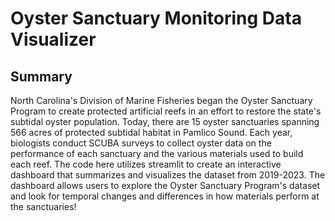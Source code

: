 # Oyster Sanctuary Monitoring Data Visualizer

## Summary
North Carolina's Division of Marine Fisheries began the Oyster Sanctuary Program to create protected artificial reefs in an effort to restore the state's subtidal oyster population. 
Today, there are 15 oyster sanctuaries spanning 566 acres of protected subtidal habitat in Pamlico Sound. 
Each year, biologists conduct SCUBA surveys to collect oyster data on the performance of each sanctuary and the various materials used to build each reef. 
The code here utilizes streamlit to create an interactive dashboard that summarizes and visualizes the dataset from 2019-2023. 
The dashboard allows users to explore the Oyster Sanctuary Program's dataset and look for temporal changes and differences in how materials perform at the sanctuaries!
